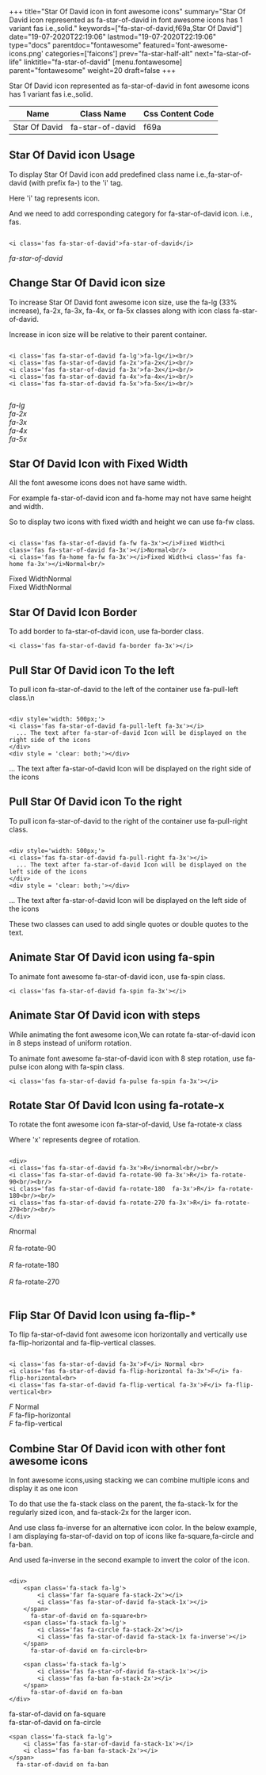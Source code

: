 +++
title="Star Of David icon in font awesome icons"
summary="Star Of David icon represented as fa-star-of-david in font awesome icons has 1 variant fas i.e.,solid."
keywords=["fa-star-of-david,f69a,Star Of David"]
date="19-07-2020T22:19:06"
lastmod="19-07-2020T22:19:06"
type="docs"
parentdoc="fontawesome"
featured='font-awesome-icons.png'
categories=['faicons']
prev="fa-star-half-alt"
next="fa-star-of-life"
linktitle="fa-star-of-david"
[menu.fontawesome]
parent="fontawesome"
weight=20
draft=false
+++


Star Of David icon represented as fa-star-of-david in font awesome icons has 1 variant fas i.e.,solid.

<div class='table-responsive'><table class='table'><thead><tr><th>Name</th><th>Class Name</th><th>Css Content Code</th></tr></thead><tbody><tr><td>Star Of David</td><td>fa-star-of-david</td><td>f69a</td></tr></tbody></table></div>



## Star Of David icon Usage

To display Star Of David icon add predefined class name i.e.,fa-star-of-david (with prefix fa-) to the 'i' tag.

Here 'i' tag represents icon.

And we need to add corresponding category for fa-star-of-david icon. i.e., fas.


```

<i class='fas fa-star-of-david'>fa-star-of-david</i>
```

<i class='fas fa-star-of-david'>fa-star-of-david</i>




## Change Star Of David icon size
To increase Star Of David font awesome icon size, use the fa-lg (33% increase), fa-2x, fa-3x, fa-4x, or fa-5x classes along with icon class fa-star-of-david.

Increase in icon size will be relative to their parent container. 

```

<i class='fas fa-star-of-david fa-lg'>fa-lg</i><br/>
<i class='fas fa-star-of-david fa-2x'>fa-2x</i><br/>
<i class='fas fa-star-of-david fa-3x'>fa-3x</i><br/>
<i class='fas fa-star-of-david fa-4x'>fa-4x</i><br/>
<i class='fas fa-star-of-david fa-5x'>fa-5x</i><br/>
            
```

<i class='fas fa-star-of-david fa-lg'>fa-lg</i><br/>
<i class='fas fa-star-of-david fa-2x'>fa-2x</i><br/>
<i class='fas fa-star-of-david fa-3x'>fa-3x</i><br/>
<i class='fas fa-star-of-david fa-4x'>fa-4x</i><br/>
<i class='fas fa-star-of-david fa-5x'>fa-5x</i><br/>
            



## Star Of David Icon with Fixed Width 

All the font awesome icons does not have same width.

For example fa-star-of-david icon and fa-home may not have same height and width.

So to display two icons with fixed width and height we can use fa-fw class.


```

<i class='fas fa-star-of-david fa-fw fa-3x'></i>Fixed Width<i class='fas fa-star-of-david fa-3x'></i>Normal<br/>
<i class='fas fa-home fa-fw fa-3x'></i>Fixed Width<i class='fas fa-home fa-3x'></i>Normal<br/>
```

<i class='fas fa-star-of-david fa-fw fa-3x'></i>Fixed Width<i class='fas fa-star-of-david fa-3x'></i>Normal<br/>
<i class='fas fa-home fa-fw fa-3x'></i>Fixed Width<i class='fas fa-home fa-3x'></i>Normal<br/>



## Star Of David Icon Border 

To add border to fa-star-of-david icon, use fa-border class.


```
<i class='fas fa-star-of-david fa-border fa-3x'></i>

```
<i class='fas fa-star-of-david fa-border fa-3x'></i>





## Pull Star Of David icon To the left

To pull icon fa-star-of-david to the left of the container use fa-pull-left class.\n

```

<div style='width: 500px;'>
<i class='fas fa-star-of-david fa-pull-left fa-3x'></i>
  ... The text after fa-star-of-david Icon will be displayed on the right side of the icons
</div>
<div style = 'clear: both;'></div>
```

<div style='width: 500px;'>
<i class='fas fa-star-of-david fa-pull-left fa-3x'></i>
  ... The text after fa-star-of-david Icon will be displayed on the right side of the icons
</div>
<div style = 'clear: both;'></div>




## Pull Star Of David icon To the right
To pull icon fa-star-of-david to the right of the container use fa-pull-right class.

```

<div style='width: 500px;'>
<i class='fas fa-star-of-david fa-pull-right fa-3x'></i>
  ... The text after fa-star-of-david Icon will be displayed on the left side of the icons
</div>
<div style = 'clear: both;'></div>
```

<div style='width: 500px;'>
<i class='fas fa-star-of-david fa-pull-right fa-3x'></i>
  ... The text after fa-star-of-david Icon will be displayed on the left side of the icons
</div>
<div style = 'clear: both;'></div>

These two classes can used to add single quotes or double quotes to the text.


## Animate Star Of David icon using fa-spin
To animate font awesome fa-star-of-david icon, use fa-spin class.

```
<i class='fas fa-star-of-david fa-spin fa-3x'></i>
```
<i class='fas fa-star-of-david fa-spin fa-3x'></i>




## Animate Star Of David icon with steps
While animating the font awesome icon,We can rotate fa-star-of-david icon in 8 steps instead of uniform rotation.

To animate font awesome fa-star-of-david icon with 8 step rotation, use fa-pulse icon along with fa-spin class.


```
<i class='fas fa-star-of-david fa-pulse fa-spin fa-3x'></i>

```
<i class='fas fa-star-of-david fa-pulse fa-spin fa-3x'></i>





## Rotate Star Of David Icon using fa-rotate-x
To rotate the font awesome icon fa-star-of-david, Use fa-rotate-x class

Where 'x' represents degree of rotation.


```

<div>
<i class='fas fa-star-of-david fa-3x'>R</i>normal<br/><br/>
<i class='fas fa-star-of-david fa-rotate-90 fa-3x'>R</i> fa-rotate-90<br/><br/> 
<i class='fas fa-star-of-david fa-rotate-180  fa-3x'>R</i> fa-rotate-180<br/><br/> 
<i class='fas fa-star-of-david fa-rotate-270 fa-3x'>R</i> fa-rotate-270<br/><br/>
</div>
```

<div>
<i class='fas fa-star-of-david fa-3x'>R</i>normal<br/><br/>
<i class='fas fa-star-of-david fa-rotate-90 fa-3x'>R</i> fa-rotate-90<br/><br/> 
<i class='fas fa-star-of-david fa-rotate-180  fa-3x'>R</i> fa-rotate-180<br/><br/> 
<i class='fas fa-star-of-david fa-rotate-270 fa-3x'>R</i> fa-rotate-270<br/><br/>
</div>




## Flip Star Of David Icon using fa-flip-*
To flip fa-star-of-david font awesome icon horizontally and vertically use fa-flip-horizontal and fa-flip-vertical classes. 

```

<i class='fas fa-star-of-david fa-3x'>F</i> Normal <br>
<i class='fas fa-star-of-david fa-flip-horizontal fa-3x'>F</i> fa-flip-horizontal<br>
<i class='fas fa-star-of-david fa-flip-vertical fa-3x'>F</i> fa-flip-vertical<br>
```

<i class='fas fa-star-of-david fa-3x'>F</i> Normal <br>
<i class='fas fa-star-of-david fa-flip-horizontal fa-3x'>F</i> fa-flip-horizontal<br>
<i class='fas fa-star-of-david fa-flip-vertical fa-3x'>F</i> fa-flip-vertical<br>




## Combine Star Of David icon with other font awesome icons
In font awesome icons,using stacking we can combine multiple icons and display it as one icon 

To do that use the fa-stack class on the parent, the fa-stack-1x for the regularly sized icon, and fa-stack-2x for the larger icon.

And use class fa-inverse for an alternative icon color. 
In the below example, I am displaying fa-star-of-david on top of icons like fa-square,fa-circle and fa-ban.

And used fa-inverse in the second example to invert the color of the icon.

```

<div>
    <span class='fa-stack fa-lg'>
        <i class='far fa-square fa-stack-2x'></i>
        <i class='fas fa-star-of-david fa-stack-1x'></i>
    </span>
      fa-star-of-david on fa-square<br>
    <span class='fa-stack fa-lg'>
        <i class='fas fa-circle fa-stack-2x'></i>
        <i class='fas fa-star-of-david fa-stack-1x fa-inverse'></i>
    </span>
      fa-star-of-david on fa-circle<br>

    <span class='fa-stack fa-lg'>
        <i class='fas fa-star-of-david fa-stack-1x'></i>
        <i class='fas fa-ban fa-stack-2x'></i>
    </span>
      fa-star-of-david on fa-ban
</div>
```

<div>
    <span class='fa-stack fa-lg'>
        <i class='far fa-square fa-stack-2x'></i>
        <i class='fas fa-star-of-david fa-stack-1x'></i>
    </span>
      fa-star-of-david on fa-square<br>
    <span class='fa-stack fa-lg'>
        <i class='fas fa-circle fa-stack-2x'></i>
        <i class='fas fa-star-of-david fa-stack-1x fa-inverse'></i>
    </span>
      fa-star-of-david on fa-circle<br>

    <span class='fa-stack fa-lg'>
        <i class='fas fa-star-of-david fa-stack-1x'></i>
        <i class='fas fa-ban fa-stack-2x'></i>
    </span>
      fa-star-of-david on fa-ban
</div>






